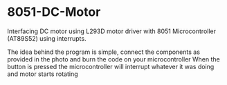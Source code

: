 # 8051-DC-Motor
Interfacing DC motor using L293D motor driver with 8051 Microcontroller (AT89S52) using interrupts.

The idea behind the program is simple, connect the components as provided in the photo and burn the code on your microcontroller
When the button is pressed the microcontroller will interrupt whatever it was doing and motor starts rotating
